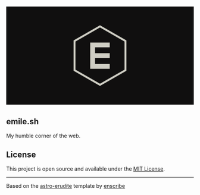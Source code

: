 ![Showcase Card](/public/static/twitter-card.png)

## emile.sh

My humble corner of the web.

## License

This project is open source and available under the [MIT License](LICENSE).

---

Based on the [astro-erudite](https://github.com/jktrn/astro-erudite) template by [enscribe](https://enscribe.dev)
